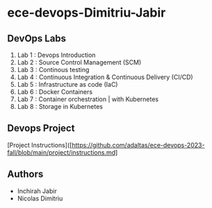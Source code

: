 # ece-devops-Dimitriu-Jabir

## DevOps Labs

1. Lab 1 : Devops Introduction
2. Lab 2 : Source Control Management (SCM)
3. Lab 3 : Continous testing
4. Lab 4 : Continuous Integration & Continuous Delivery (CI/CD)
5. Lab 5 : Infrastructure as code (IaC)
6. Lab 6 : Docker Containers
7. Lab 7 : Container orchestration | with Kubernetes
8. Lab 8 : Storage in Kubernetes


## Devops Project

[Project Instructions]([https://github.com/adaltas/ece-devops-2023-fall/blob/main/project/instructions.md]

## Authors

- Inchirah Jabir
- Nicolas Dimitriu
